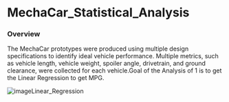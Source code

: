 # MechaCar_Statistical_Analysis
### Overview

The MechaCar prototypes were produced using multiple design specifications to identify ideal vehicle performance. Multiple metrics, such as vehicle length, vehicle weight, spoiler angle, drivetrain, and ground clearance, were collected for each vehicle.Goal of the Analysis of 1 is to get the Linear Regression to get MPG.


![image![Linear_Regression](https://user-images.githubusercontent.com/100485119/173165938-b5078db5-66cd-48cb-85a8-b3f966f479fa.png)
](https://user-images.githubusercontent.com/100485119/173165817-452d731b-6b1a-44e3-a3df-72d6ee1ab079.png)
